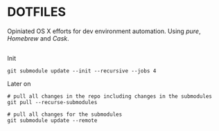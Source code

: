 # DOTFILES

Opiniated OS X efforts for dev environment automation.
Using *pure*, *Homebrew* and *Cask*.

##

Init
```
git submodule update --init --recursive --jobs 4

```

Later on
```
# pull all changes in the repo including changes in the submodules
git pull --recurse-submodules

# pull all changes for the submodules
git submodule update --remote

```
